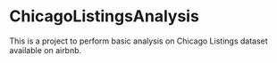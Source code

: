 # ChicagoListingsAnalysis
This is a project to perform basic analysis on Chicago Listings dataset available on airbnb.
